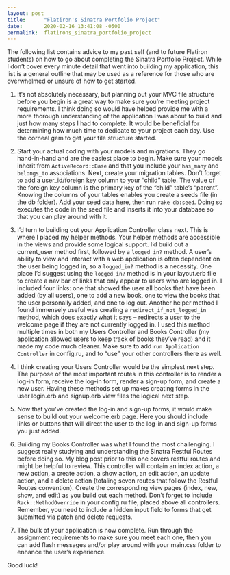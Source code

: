 ```yaml
---
layout: post
title:      "Flatiron's Sinatra Portfolio Project"
date:       2020-02-16 13:41:08 -0500
permalink:  flatirons_sinatra_portfolio_project
---
```



The following list contains advice to my past self (and to future Flatiron students) on how to go about completing the Sinatra Portfolio Project. While I don’t cover every minute detail that went into building my application, this list is a general outline that may be used as a reference for those who are overwhelmed or unsure of how to get started. 

1. It’s not absolutely necessary, but planning out your MVC file structure before you begin is a great way to make sure you’re meeting project requirements. I think doing so would have helped provide me with a more thorough understanding of the application I was about to build and just how many steps I had to complete. It would be beneficial for determining how much time to dedicate to your project each day. Use the corneal gem to get your file structure started.

2. Start your actual coding with your models and migrations. They go hand-in-hand and are the easiest place to begin.  Make sure your models inherit from `ActiveRecord::Base` and that you include your `has_many` and `belongs_to` associations. Next, create your migration tables.  Don’t forget to add a user_id/foreign key column to your “child” table.  The value of the foreign key column is the primary key of the “child” table’s “parent”.  Knowing the columns of your tables enables you create a seeds file (in the db folder). Add your seed data here, then run `rake db:seed`. Doing so executes the code in the seed file and inserts it into your database so that you can play around with it.

3. I’d turn to building out your Application Controller class next. This is where I placed my helper methods. Your helper methods are accessible in the views and provide some logical support. I’d build out a current_user method first, followed by a `logged_in?` method. A user’s ability to view and interact with a web application is often dependent on the user being logged in, so a `logged_in?` method is a necessity. One place I’d suggest using the `logged_in?` method is in your layout.erb file to create a nav bar of links that only appear to users who are logged in. I included four links: one that showed the user all books that have been added (by all users), one to add a new book, one to view the books that the user personally added, and one to log out. Another helper method I found immensely useful was creating a `redirect_if_not_logged_in` method, which does exactly what it says – redirects a user to the welcome page if they are not currently logged in.  I used this method multiple times in both my Users Controller and Books Controller (my application allowed users to keep track of books they’ve read) and it made my code much cleaner. Make sure to add `run Application Controller` in config.ru, and to “use” your other controllers there as well.

4. I think creating your Users Controller would be the simplest next step. The purpose of the most important routes in this controller is to render a log-in form, receive the log-in form, render a sign-up form, and create a new user. Having these methods set up makes creating forms in the user login.erb and signup.erb view files the logical next step. 

5. Now that you’ve created the log-in and sign-up forms, it would make sense to build out your welcome.erb page. Here you should include links or buttons that will direct the user to the log-in and sign-up forms you just added.

6. Building my Books Controller was what I found the most challenging. I suggest really studying and understanding the Sinatra Restful Routes before doing so. My blog post prior to this one covers restful routes and might be helpful to review.  This controller will contain an index action, a new action, a create action, a show action, an edit action, an update action, and a delete action (totaling seven routes that follow the Restful Routes convention). Create the corresponding view pages (index, new, show, and edit) as you build out each method. Don’t forget to include `Rack::MethodOverride` in your config.ru file, placed above all controllers. Remember, you need to include a hidden input field to forms that get submitted via patch and delete requests. 

7. The bulk of your application is now complete. Run through the assignment requirements to make sure you meet each one, then you can add flash messages and/or play around with your main.css folder to enhance the user’s experience. 

Good luck!

